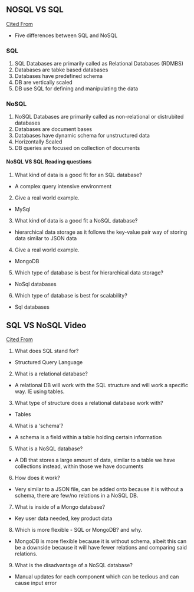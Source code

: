 ## NOSQL VS SQL
[Cited From](https://www.thegeekstuff.com/2014/01/sql-vs-nosql-db/?utm_source=tuicool)

- Five differences between SQL and NoSQL

### SQL

1. SQL Databases are primarily called as Relational Databases (RDMBS)
2. Databases are tabke based databases
3. Databases have predefined schema
4. DB are vertically scaled
5. DB use SQL for defining and manipulating the data

### NoSQL

1. NoSQL Databases are primarily called as non-relational or distrubited databases
2. Databases are document bases
3. Databases have dynamic schema for unstructured data
4. Horizontally Scaled
5. DB queries are focused on collection of documents

#### NoSQL VS SQL Reading questions

1. What kind of data is a good fit for an SQL database?
- A complex query intensive environment

2. Give a real world example.
- MySql

3. What kind of data is a good fit a NoSQL database?
- hierarchical data storage as it follows the key-value pair way of storing data similar to JSON data

4. Give a real world example.
- MongoDB

5. Which type of database is best for hierarchical data storage?
- NoSql databases

6. Which type of database is best for scalability?
- Sql databases

## SQL VS NoSQL Video
[Cited From](https://www.youtube.com/watch?v=ZS_kXvOeQ5Y)


1. What does SQL stand for?
- Structured Query Language

2. What is a relational database?
- A relational DB will work with the SQL structure and will work a specific way. IE using tables.

3. What type of structure does a relational database work with?
- Tables

4. What is a ‘schema’?
- A schema is a field within a table holding certain information

5. What is a NoSQL database?
-  A DB that stores a large amount of data, similar to a table we have collections instead, within those we have documents

6. How does it work?
- Very similar to a JSON file, can be added onto because it is without a schema, there are few/no relations in a NoSQL DB. 

7. What is inside of a Mongo database?
- Key user data needed, key product data

8. Which is more flexible - SQL or MongoDB? and why.
- MongoDB is more flexible because it is without schema, albeit this can be a downside because it will have fewer relations and comparing said relations.

9. What is the disadvantage of a NoSQL database?
- Manual updates for each component which can be tedious and can cause input error 
